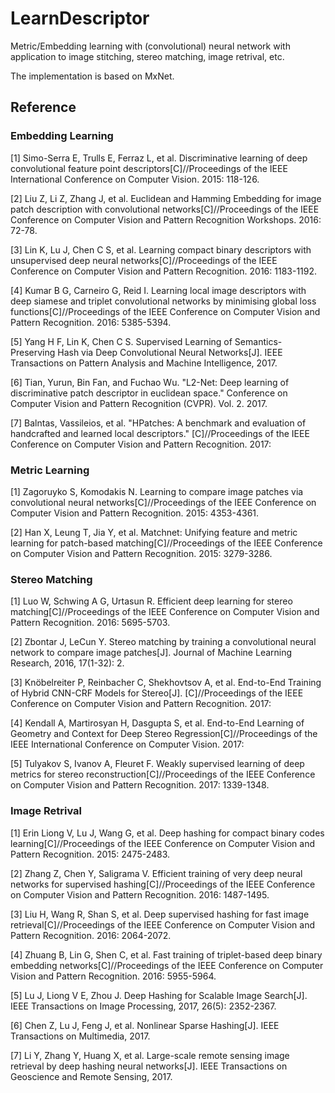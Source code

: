 # LearnDescriptor
Metric/Embedding learning with (convolutional) neural network with application to image stitching, stereo matching, image retrival, etc.

The implementation is based on MxNet.

## Reference

### Embedding Learning
 
[1] Simo-Serra E, Trulls E, Ferraz L, et al. Discriminative learning of deep convolutional feature point descriptors[C]//Proceedings of the IEEE International Conference on Computer Vision. 2015: 118-126.

[2] Liu Z, Li Z, Zhang J, et al. Euclidean and Hamming Embedding for image patch description with convolutional networks[C]//Proceedings of the IEEE Conference on Computer Vision and Pattern Recognition Workshops. 2016: 72-78.

[3] Lin K, Lu J, Chen C S, et al. Learning compact binary descriptors with unsupervised deep neural networks[C]//Proceedings of the IEEE Conference on Computer Vision and Pattern Recognition. 2016: 1183-1192.

[4] Kumar B G, Carneiro G, Reid I. Learning local image descriptors with deep siamese and triplet convolutional networks by minimising global loss functions[C]//Proceedings of the IEEE Conference on Computer Vision and Pattern Recognition. 2016: 5385-5394.

[5] Yang H F, Lin K, Chen C S. Supervised Learning of Semantics-Preserving Hash via Deep Convolutional Neural Networks[J]. IEEE Transactions on Pattern Analysis and Machine Intelligence, 2017.

[6] Tian, Yurun, Bin Fan, and Fuchao Wu. "L2-Net: Deep learning of discriminative patch descriptor in euclidean space." Conference on Computer Vision and Pattern Recognition (CVPR). Vol. 2. 2017.

[7] Balntas, Vassileios, et al. "HPatches: A benchmark and evaluation of handcrafted and learned local descriptors." [C]//Proceedings of the IEEE Conference on Computer Vision and Pattern Recognition. 2017: 

### Metric Learning

[1] Zagoruyko S, Komodakis N. Learning to compare image patches via convolutional neural networks[C]//Proceedings of the IEEE Conference on Computer Vision and Pattern Recognition. 2015: 4353-4361.

[2] Han X, Leung T, Jia Y, et al. Matchnet: Unifying feature and metric learning for patch-based matching[C]//Proceedings of the IEEE Conference on Computer Vision and Pattern Recognition. 2015: 3279-3286.

### Stereo Matching

[1] Luo W, Schwing A G, Urtasun R. Efficient deep learning for stereo matching[C]//Proceedings of the IEEE Conference on Computer Vision and Pattern Recognition. 2016: 5695-5703.

[2] Zbontar J, LeCun Y. Stereo matching by training a convolutional neural network to compare image patches[J]. Journal of Machine Learning Research, 2016, 17(1-32): 2.

[3] Knöbelreiter P, Reinbacher C, Shekhovtsov A, et al. End-to-End Training of Hybrid CNN-CRF Models for Stereo[J]. [C]//Proceedings of the IEEE Conference on Computer Vision and Pattern Recognition. 2017:

[4] Kendall A, Martirosyan H, Dasgupta S, et al. End-to-End Learning of Geometry and Context for Deep Stereo Regression[C]//Proceedings of the IEEE International Conference on Computer Vision. 2017:

[5] Tulyakov S, Ivanov A, Fleuret F. Weakly supervised learning of deep metrics for stereo reconstruction[C]//Proceedings of the IEEE Conference on Computer Vision and Pattern Recognition. 2017: 1339-1348.

### Image Retrival

[1] Erin Liong V, Lu J, Wang G, et al. Deep hashing for compact binary codes learning[C]//Proceedings of the IEEE Conference on Computer Vision and Pattern Recognition. 2015: 2475-2483.

[2] Zhang Z, Chen Y, Saligrama V. Efficient training of very deep neural networks for supervised hashing[C]//Proceedings of the IEEE Conference on Computer Vision and Pattern Recognition. 2016: 1487-1495.

[3] Liu H, Wang R, Shan S, et al. Deep supervised hashing for fast image retrieval[C]//Proceedings of the IEEE Conference on Computer Vision and Pattern Recognition. 2016: 2064-2072.

[4] Zhuang B, Lin G, Shen C, et al. Fast training of triplet-based deep binary embedding networks[C]//Proceedings of the IEEE Conference on Computer Vision and Pattern Recognition. 2016: 5955-5964.

[5] Lu J, Liong V E, Zhou J. Deep Hashing for Scalable Image Search[J]. IEEE Transactions on Image Processing, 2017, 26(5): 2352-2367.

[6] Chen Z, Lu J, Feng J, et al. Nonlinear Sparse Hashing[J]. IEEE Transactions on Multimedia, 2017.

[7] Li Y, Zhang Y, Huang X, et al. Large-scale remote sensing image retrieval by deep hashing neural networks[J]. IEEE Transactions on Geoscience and Remote Sensing, 2017.


